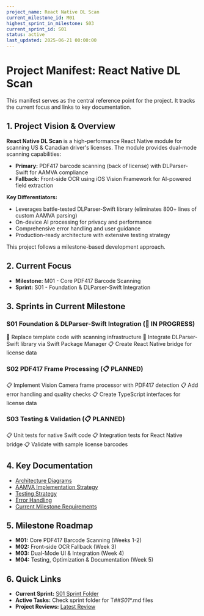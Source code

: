```yaml
---
project_name: React Native DL Scan
current_milestone_id: M01
highest_sprint_in_milestone: S03
current_sprint_id: S01
status: active
last_updated: 2025-06-21 00:00:00
---
```


# Project Manifest: React Native DL Scan

This manifest serves as the central reference point for the project. It tracks the current focus and links to key documentation.

## 1. Project Vision & Overview

**React Native DL Scan** is a high-performance React Native module for scanning US & Canadian driver's licenses. The module provides dual-mode scanning capabilities:

- **Primary:** PDF417 barcode scanning (back of license) with DLParser-Swift for AAMVA compliance
- **Fallback:** Front-side OCR using iOS Vision Framework for AI-powered field extraction

**Key Differentiators:**
- Leverages battle-tested DLParser-Swift library (eliminates 800+ lines of custom AAMVA parsing)
- On-device AI processing for privacy and performance
- Comprehensive error handling and user guidance
- Production-ready architecture with extensive testing strategy

This project follows a milestone-based development approach.

## 2. Current Focus

- **Milestone:** M01 - Core PDF417 Barcode Scanning
- **Sprint:** S01 - Foundation & DLParser-Swift Integration

## 3. Sprints in Current Milestone

### S01 Foundation & DLParser-Swift Integration (🚧 IN PROGRESS)

🚧 Replace template code with scanning infrastructure
🚧 Integrate DLParser-Swift library via Swift Package Manager
📋 Create React Native bridge for license data

### S02 PDF417 Frame Processing (📋 PLANNED)

📋 Implement Vision Camera frame processor with PDF417 detection
📋 Add error handling and quality checks
📋 Create TypeScript interfaces for license data

### S03 Testing & Validation (📋 PLANNED)

📋 Unit tests for native Swift code
📋 Integration tests for React Native bridge
📋 Validate with sample license barcodes

## 4. Key Documentation

- [Architecture Diagrams](../docs/ARCHITECTURE_DIAGRAMS.md)
- [AAMVA Implementation Strategy](../docs/AAMVA_IMPLEMENTATION.md)
- [Testing Strategy](../docs/TESTING_STRATEGY.md)
- [Error Handling](../docs/ERROR_HANDLING.md)
- [Current Milestone Requirements](./02_REQUIREMENTS/M01_Core_PDF417_Scanning/)

## 5. Milestone Roadmap

- **M01:** Core PDF417 Barcode Scanning (Weeks 1-2)
- **M02:** Front-side OCR Fallback (Week 3)
- **M03:** Dual-Mode UI & Integration (Week 4)
- **M04:** Testing, Optimization & Documentation (Week 5)

## 6. Quick Links

- **Current Sprint:** [S01 Sprint Folder](./03_SPRINTS/S01_M01_Foundation_DLParser_Integration/)
- **Active Tasks:** Check sprint folder for T##_S01_*.md files
- **Project Reviews:** [Latest Review](./10_STATE_OF_PROJECT/)
